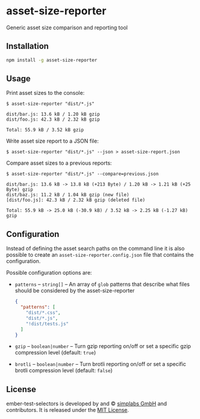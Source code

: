 
asset-size-reporter
==============================================================================

Generic asset size comparison and reporting tool


Installation
------------------------------------------------------------------------------

```bash
npm install -g asset-size-reporter
```


Usage
------------------------------------------------------------------------------

Print asset sizes to the console:

```
$ asset-size-reporter "dist/*.js"

dist/bar.js: 13.6 kB / 1.20 kB gzip 
dist/foo.js: 42.3 kB / 2.32 kB gzip 

Total: 55.9 kB / 3.52 kB gzip 
```

Write asset size report to a JSON file:

```
$ asset-size-reporter "dist/*.js" --json > asset-size-report.json
```

Compare asset sizes to a previous reports:

```
$ asset-size-reporter "dist/*.js" --compare=previous.json

dist/bar.js: 13.6 kB -> 13.8 kB (+213 Byte) / 1.20 kB -> 1.21 kB (+25 Byte) gzip 
dist/baz.js: 11.2 kB / 1.04 kB gzip (new file) 
[dist/foo.js]: 42.3 kB / 2.32 kB gzip (deleted file) 

Total: 55.9 kB -> 25.0 kB (-30.9 kB) / 3.52 kB -> 2.25 kB (-1.27 kB) gzip 
```


Configuration
------------------------------------------------------------------------------

Instead of defining the asset search paths on the command line it is also
possible to create an `asset-size-reporter.config.json` file that contains
the configuration.

Possible configuration options are:

- `patterns` – `string[]` – An array of `glob` patterns that describe what files
  should be considered by the asset-size-reporter

  ```json
  {
    "patterns": [
      "dist/*.css",
      "dist/*.js",
      "!dist/tests.js"
    ]
  }
  ```

- `gzip` – `boolean|number` – Turn gzip reporting on/off or set a specific
  gzip compression level (default: `true`)

- `brotli` – `boolean|number` – Turn brotli reporting on/off or set a specific
  brotli compression level (default: `false`)


License
------------------------------------------------------------------------------

ember-test-selectors is developed by and &copy;
[simplabs GmbH](http://simplabs.com) and contributors. It is released under the
[MIT License](https://github.com/simplabs/ember-simple-auth/blob/master/LICENSE).
